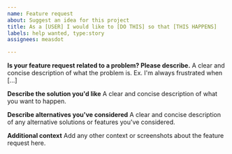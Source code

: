 ```yaml
---
name: Feature request
about: Suggest an idea for this project
title: As a [USER] I would like to [DO THIS] so that [THIS HAPPENS]
labels: help wanted, type:story
assignees: measdot

---
```


**Is your feature request related to a problem? Please describe.**
A clear and concise description of what the problem is. Ex. I'm always frustrated when [...]

**Describe the solution you'd like**
A clear and concise description of what you want to happen.

**Describe alternatives you've considered**
A clear and concise description of any alternative solutions or features you've considered.

**Additional context**
Add any other context or screenshots about the feature request here.
